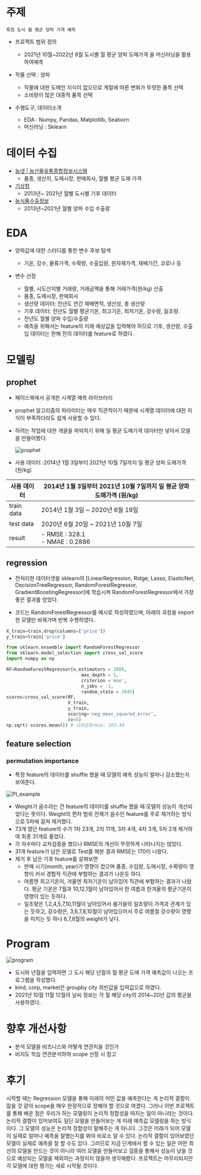 # 주제

`특정 도시 월 평균 양파 가격 예측`

- 프로젝트 범위 정의

  - 2021년 10월~2022년 8월 도시별 월 평균 양파 도매가격 을 머신러닝을 활용하여예측
- 작물 선택 : 양파
  - 작물에 대한 도메인 지식이 없으므로 계절에 따른 변화가 뚜렷한 품목 선택
  - 소비량이 많은 대중적 품목 선택
- 수행도구, 데이터소개
  - EDA : Numpy, Pandas, Matplotlib, Seaborn
  - 머신러닝 : Sklearn



# 데이터 수집

- [ 농넷 | 농산물유통종합정보시스템](http://nongnet.or.kr/)
  - 품종, 생산지, 도매시장, 판매회사, 월별 평균 도매 가격
- [기상청](https://data.kma.go.kr/data/grnd/selectAsosRltmList.do?pgmNo=36)
  - 2013년~ 2021년 월별 도시별 기후 데이터
- [ 농식품수출정보](https://www.kati.net/statistics/monthlyPerformanceByProduct.do)
  - 2013년~2021년 월별 양파 수입 수출량



# EDA

- 양파값에 대한 스터디를 통한 변수 후보 탐색

  - 기온, 강수, 물류가격, 수확량, 수출입량, 원자재가격, 재배기간, 코로나 등
- 변수 선정
  - 월별, 시도산지별 거래량, 거래금액을 통해 거래가격(원/kg) 산출
  - 품종, 도매시장, 판매회사
  - 생산량 데이터: 전년도 연간 재배면적, 생산성, 총 생산량
  - 기후 데이터: 전년도 월별 평균기온, 최고기온, 최저기온, 강수량, 일조량.
  - 전년도 월별 양파 수입/수출량
  - 예측을 위해서는 feature의 미래 예상값을 입력해야 하므로 기후, 생산량, 수출입 데이터는 한해 전의 데이터를 feature로 하였다.

# 모델링

## prophet

- 페이스북에서 공개한 시계열 예측 라이브러리

- prophet 알고리즘의 파라미터는 매우 직관적이기 때문에 시계열 데이터에 대한 지식이 부족하더라도 쉽게 사용할 수 있다.

- 하려는 작업에 대한 개괄을 파악하기 위해 일 평균 도매가격 데이터만 넣어서 모델을 만들어봤다.

  ![prophet](https://github.com/seosztt/ML_Project/blob/master/image/prophet.png?raw=true)

- 사용 데이터 :2014년 1월 3일부터 2021년 10월 7일까지 일 평균 양파 도매가격 (원/kg)

| 사용 데이터 | 2014년 1월 3일부터 2021년 10월 7일까지 일 평균 양파 도매가격 (원/kg) |
| ----------- | ------------------------------------------------------------ |
| train data  | 2014년 1월 3일 ~ 2020년 6월 19일                             |
| test data   | 2020년 6월 20일 ~ 2021년 10월 7일                            |
| result      | - RMSE : 328.1<br />- NMAE : 0.2886                          |



## regression

- 전처리한 데이터셋을 sklearn의 [LinearRegression, Ridge, Lasso, ElasticNet, DecisionTreeRegressor, RandomForestRegressor, GradientBoostingRegressor]에 학습시켜 RandomForestRegressor에서 가장 좋은 결과를 얻었다.

- 코드는 RandomForestRegressor를 예시로 작성하였으며, 아래의 과정을 import한 모델만 바꿔가며 반복 수행하였다.

```python
X_train=train.drop(columns=['price'])
y_train=train['price']

from sklearn.ensemble import RandomForestRegressor
from sklearn.model_selection import cross_val_score
import numpy as np

RF=RandomForestRegressor(n_estimators = 2000,
                            max_depth = 5,
                            criterion ='mse',
                            n_jobs = -1,
                            random_state = 2045)
scores=cross_val_score(RF,
                       X_train,
                       y_train,
                       scoring='neg_mean_squared_error',
                       cv=5)
np.sqrt(-scores.mean()) # 교차검증rmse: 203.44
```



## feature selection

### permutation importance

- 특정 feature의 데이터를 shuffle 했을 때 모델의 예측 성능이 얼마나 감소했는지 보여준다.

![PI_example](https://github.com/seosztt/ML_Project/blob/master/image/PI_example.png?raw=true)

- Weight가 음수라는 건 feature의 데이터를 shuffle 했을 때 모델의 성능이 개선되었다는 뜻이다. Weight의 편차 범위 전체가 음수인 feature를 주로 제거하는 방식으로 5차에 걸쳐 제거했다.
- 73개 였던 feature의 수가 1차 23개, 2차 11개, 3차 4개, 4차 3개, 5차 2개 제거하여 최종 31개로 줄었다.
- 각 차수마다 교차검증을 했으나  RMSE의 개선이 뚜렷하게 나타나지는 않았다.
- 31개 feature가 남은 모델로 Test를 해본 결과 RMSE는 170이 나왔다.
- 제거 후 남은 기후 feature를 살펴보면
  - 판매 시기(month, year)가 영향이 컸으며 품종, 수입량, 도매시장, 수확량이 영향이 커서 경험적 직관에 부합하는 결과가 나온듯 하다.
  - 여름엔 최고기온이, 겨울엔 최저기온이 남아있어 직관에 부합하는 결과가 나왔다. 평균 기온은 7월과 10,12,1월이 남아있어서 한 여름과 한겨울의 평균기온이 영향이 있는 듯하다.
  - 일조량은 1,2,4,5,7,10,11월이 남아있어서 봄가을의 일조량이 가격과 관계가 있는 듯하고, 강수량은, 3,6,7,8,10월이 남아있으어서 주로 여름철 강수량이 영향을 미치는 듯 하나 6,7,8월의 weight가 낮다.


# Program

![program](https://github.com/seosztt/ML_Project/blob/master/image/program.png?raw=true)

- 도시와 년월을 입력하면 그 도시 해당 년월의 월 평균 도매 가격 예측값이 나오는 프로그램을 작성했다.
- kind, corp, market은 groupby city 최빈값을 입력값으로 하였다.
- 2021년 10월 11월 12월의 날씨 정보는 각 월 해당 city의 2014~20년 값의 평균을 사용하였다.

# 향후 개선사항

- 분석 모델을 비즈니스와 어떻게 연관지을 것인가
- 비지도 학습 연관분석하여 scope 선정 시 참고



# 후기

시작할 때는 Regression 모델을 통해 미래의 어떤 값을 예측한다는 게 논리적 결함이 많을 것 같아 scope을 매우 한정적으로 정해야 할 것으로 여겼다. 그러나 이번 프로젝트를 통해 배운 점은 우리가 하는 모델링이 논리적 정합성을 따지는 일이 아니라는 것이다. 논리적 결함이 있어보여도 일단 모델을 만들어보는 게 미래 예측값 모델링을 하는 방식이다. 그 모델의 성능은 논리적 정합성이 말해주는 게 아니다. 그것은 미래가 되어 모델이 실제로 얼마나 예측을 잘했는지를 봐야 비로소 알 수 있다. 논리적 결함이 있어보였던 모델이 실제로 예측을 잘 할 수도 있다. 그러므로 지금 단계에서 할 수 있는 일은 어떤 최선의 모델을 만드는 것이 아니라 여러 모델을 만들어보고 검증을 통해서 성능이 낮을 것으로 예상되는 모델을 제외하는 과정이지 않을까 생각해봤다. 프로젝트는 마무리되지만 각 모델에 대한 평가는 새로 시작될 것이다.

